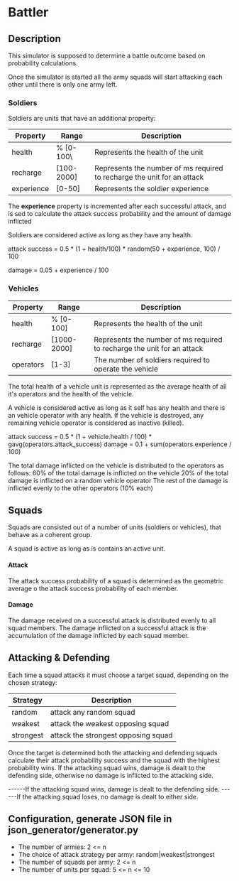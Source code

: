 # Battler

## Description

This simulator is supposed to determine a battle outcome based on probability calculations.

Once the simulator is started all the army squads will start attacking each other until there is only one army left.

### Soldiers

Soldiers are units that have an additional property:


|  Property  |   Range     |            Description                                                  |
|------------|-------------|-------------------------------------------------------------------------|
| health     | % \[0-100\  | Represents the health of the unit                                       |
| recharge   | \[100-2000\]| Represents the number of ms required to recharge the unit for an attack |
| experience | \[0-50\]    | Represents the soldier experience                                       |

The **experience**  property is incremented after each successful attack, and is sed to calculate the attack success probability and the amount of damage inflicted

Soldiers are considered active as long as they have any health.

attack success = 0.5 * (1 + health/100) * random(50 + experience, 100) / 100

damage = 0.05 + experience / 100

### Vehicles

| Property |     Range    |                             Description                                 |
|----------|--------------|-------------------------------------------------------------------------|
| health   | % \[0-100\]  | Represents the health of the unit                                       |
| recharge | \[1000-2000\]| Represents the number of ms required to recharge the unit for an attack |
| operators| \[1-3\]      | The number of soldiers required to operate the vehicle                  |

The total health of a vehicle unit is represented as the average health of all it's operators and the health of the vehicle.

A vehicle is considered active as long as it self has any health and there is an vehicle operator with any health.
If the vehicle is destroyed, any remaining vehicle operator is considered as inactive (killed).

attack success = 0.5 * (1 + vehicle.health / 100) * gavg(operators.attack_success)
damage = 0.1 + sum(operators.experience / 100)

The total damage inflicted on the vehicle is distributed to the operators as follows:
60% of the total damage is inflicted on the vehicle
20% of the total damage is inflicted on a random vehicle operator
The rest of the damage is inflicted evenly to the other operators (10% each)

## Squads

Squads are consisted out of a number of units (soldiers or vehicles), that behave as a coherent group.

A squad is active as long as is contains an active unit.

#### Attack

The attack success probability of a squad is determined as the geometric average o the attack success probability of each member.

#### Damage

The damage received on a successful attack is distributed evenly to all squad members.
The damage inflicted on a successful attack is the accumulation of the damage inflicted by each squad member.
## Attacking & Defending

Each time a squad attacks it must choose a target squad, depending on the chosen strategy:


| Strategy  |              Description              |
|-----------|---------------------------------------|
| random    | attack any random squad               |
| weakest   | attack the weakest opposing squad     |
| strongest | attack the strongest opposing squad   |

Once the target is determined both the attacking and defending squads calculate their attack probability success and the squad with the highest probability wins.
If the attacking squad wins, damage is dealt to the defending side, otherwise no damage is inflicted to the attacking side.

------If the attacking squad wins, damage is dealt to the defending side.
------If the attacking squad loses, no damage is dealt to either side.


## Configuration, generate JSON file in json_generator/generator.py

- The number of armies: 2 <= n
- The choice of attack strategy per army: random|weakest|strongest
- The number of squads per army: 2 <= n
- The number of units per squad: 5 <= n <= 10
